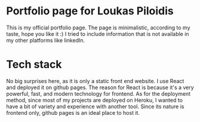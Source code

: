 # Portfolio page for Loukas Piloidis
This is my official portfolio page. The page is minimalistic, according to my taste, hope you like it :)
I tried to include information that is not available in my other platforms like linkedIn.

# Tech stack
No big surprises here, as it is only a static front end website. I use React and deployed it on github pages. The reason for React is because it's a very powerful, fast, and modern technology for frontend. As for the deployment method, since most of my projects are deployed on Heroku, I wanted to have a bit of variety and experience with another tool. Since its nature is frontend only, github pages is an ideal place to host it.